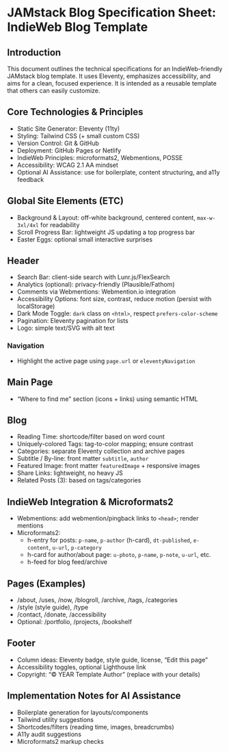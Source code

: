 # JAMstack Blog Specification Sheet: IndieWeb Blog Template

## Introduction

This document outlines the technical specifications for an IndieWeb-friendly JAMstack blog template. It uses Eleventy, emphasizes accessibility, and aims for a clean, focused experience. It is intended as a reusable template that others can easily customize.

## Core Technologies & Principles

- Static Site Generator: Eleventy (11ty)
- Styling: Tailwind CSS (+ small custom CSS)
- Version Control: Git & GitHub
- Deployment: GitHub Pages or Netlify
- IndieWeb Principles: microformats2, Webmentions, POSSE
- Accessibility: WCAG 2.1 AA mindset
- Optional AI Assistance: use for boilerplate, content structuring, and a11y feedback

## Global Site Elements (ETC)

- Background & Layout: off-white background, centered content, `max-w-3xl/4xl` for readability
- Scroll Progress Bar: lightweight JS updating a top progress bar
- Easter Eggs: optional small interactive surprises

## Header

- Search Bar: client-side search with Lunr.js/FlexSearch
- Analytics (optional): privacy-friendly (Plausible/Fathom)
- Comments via Webmentions: Webmention.io integration
- Accessibility Options: font size, contrast, reduce motion (persist with localStorage)
- Dark Mode Toggle: `dark` class on `<html>`, respect `prefers-color-scheme`
- Pagination: Eleventy pagination for lists
- Logo: simple text/SVG with alt text

### Navigation

- Highlight the active page using `page.url` or `eleventyNavigation`

## Main Page

- “Where to find me” section (icons + links) using semantic HTML

## Blog

- Reading Time: shortcode/filter based on word count
- Uniquely-colored Tags: tag-to-color mapping; ensure contrast
- Categories: separate Eleventy collection and archive pages
- Subtitle / By-line: front matter `subtitle`, `author`
- Featured Image: front matter `featuredImage` + responsive images
- Share Links: lightweight, no heavy JS
- Related Posts (3): based on tags/categories

## IndieWeb Integration & Microformats2

- Webmentions: add webmention/pingback links to `<head>`; render mentions
- Microformats2:
  - h-entry for posts: `p-name`, `p-author` (h-card), `dt-published`, `e-content`, `u-url`, `p-category`
  - h-card for author/about page: `u-photo`, `p-name`, `p-note`, `u-url`, etc.
  - h-feed for blog feed/archive

## Pages (Examples)

- /about, /uses, /now, /blogroll, /archive, /tags, /categories
- /style (style guide), /type
- /contact, /donate, /accessibility
- Optional: /portfolio, /projects, /bookshelf

## Footer

- Column ideas: Eleventy badge, style guide, license, “Edit this page”
- Accessibility toggles, optional Lighthouse link
- Copyright: “© YEAR Template Author” (replace with your details)

## Implementation Notes for AI Assistance

- Boilerplate generation for layouts/components
- Tailwind utility suggestions
- Shortcodes/filters (reading time, images, breadcrumbs)
- A11y audit suggestions
- Microformats2 markup checks
